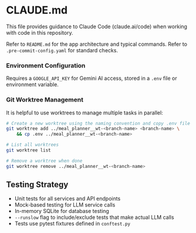 # CLAUDE.md

This file provides guidance to Claude Code (claude.ai/code) when working with code in this repository.

Refer to `README.md` for the app architecture and typical commands. Refer to `.pre-commit-config.yaml` for standard checks.

### Environment Configuration

Requires a `GOOGLE_API_KEY` for Gemini AI access, stored in a `.env` file or environment variable.

### Git Worktree Management

It is helpful to use worktrees to manage multiple tasks in parallel:

```bash
# Create a new worktree using the naming convention and copy .env file into it
git worktree add ../meal_planner__wt-<branch-name> <branch-name> \
    && cp .env ../meal_planner__wt-<branch-name>

# List all worktrees
git worktree list

# Remove a worktree when done
git worktree remove ../meal_planner__wt-<branch-name>
```

## Testing Strategy

- Unit tests for all services and API endpoints
- Mock-based testing for LLM service calls
- In-memory SQLite for database testing
- `--runslow` flag to include/exclude tests that make actual LLM calls
- Tests use pytest fixtures defined in `conftest.py`
